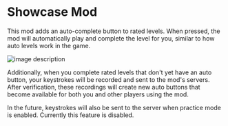 # Showcase Mod

This mod adds an auto-complete button to rated levels. When pressed, the mod will automatically play and complete the level for you, similar to how auto levels work in the game.

![image description](flafy.showcase/auto-button-example.png)

Additionally, when you complete rated levels that don't yet have an auto button, your keystrokes will be recorded and sent to the mod's servers. After verification, these recordings will create new auto buttons that become available for both you and other players using the mod.

In the future, keystrokes will also be sent to the server when practice mode is enabled. Currently this feature is disabled.
